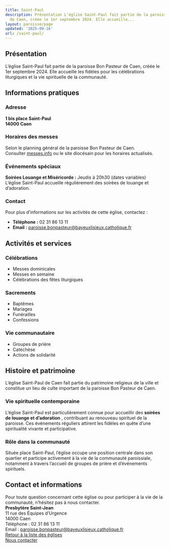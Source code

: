 ```yaml
---
title: Saint-Paul
description: Présentation L’église Saint-Paul fait partie de la paroisse Bon Pasteur
  de Caen, créée le 1er septembre 2024. Elle accueille...
layout: paroisse/page
updated: '2025-09-16'
url: /saint-paul/
---
```


## Présentation

L’église Saint-Paul fait partie de la paroisse Bon Pasteur de Caen, créée le 1er septembre 2024. Elle accueille les fidèles pour les célébrations liturgiques et la vie spirituelle de la communauté.

## Informations pratiques

### Adresse

**1 bis place Saint-Paul**  
**14000 Caen**

### Horaires des messes

Selon le planning général de la paroisse Bon Pasteur de Caen.  
Consulter [messes.info](https://messes.info) ou le site diocésain pour les horaires actualisés.

### Événements spéciaux

**Soirées Louange et Miséricorde :** Jeudis à 20h30 (dates variables)  
L’église Saint-Paul accueille régulièrement des soirées de louange et d’adoration.

### Contact

Pour plus d’informations sur les activités de cette église, contactez :

  * **Téléphone :** 02 31 86 13 11
  * **Email :** paroisse.bonpasteur@bayeuxlisieux.catholique.fr

## Activités et services

### Célébrations

  * Messes dominicales
  * Messes en semaine
  * Célébrations des fêtes liturgiques

### Sacrements

  * Baptêmes
  * Mariages
  * Funérailles
  * Confessions

### Vie communautaire

  * Groupes de prière
  * Catéchèse
  * Actions de solidarité

## Histoire et patrimoine

L’église Saint-Paul de Caen fait partie du patrimoine religieux de la ville et constitue un lieu de culte important de la paroisse Bon Pasteur de Caen.

### Vie spirituelle contemporaine

L’église Saint-Paul est particulièrement connue pour accueillir des **soirées de louange et d’adoration** , contribuant au renouveau spirituel de la paroisse. Ces événements réguliers attirent les fidèles en quête d’une spiritualité vivante et participative.

### Rôle dans la communauté

Située place Saint-Paul, l’église occupe une position centrale dans son quartier et participe activement à la vie de la communauté paroissiale, notamment à travers l’accueil de groupes de prière et d’événements spirituels.

## Contact et informations

Pour toute question concernant cette église ou pour participer à la vie de la communauté, n’hésitez pas à nous contacter.  
**Presbytère Saint-Jean**  
11 rue des Équipes d’Urgence  
14000 Caen  
Téléphone : 02 31 86 13 11  
Email : paroisse.bonpasteur@bayeuxlisieux.catholique.fr  
[Retour à la liste des églises](/Les-églises)  
[Nous contacter](/infos/contact)